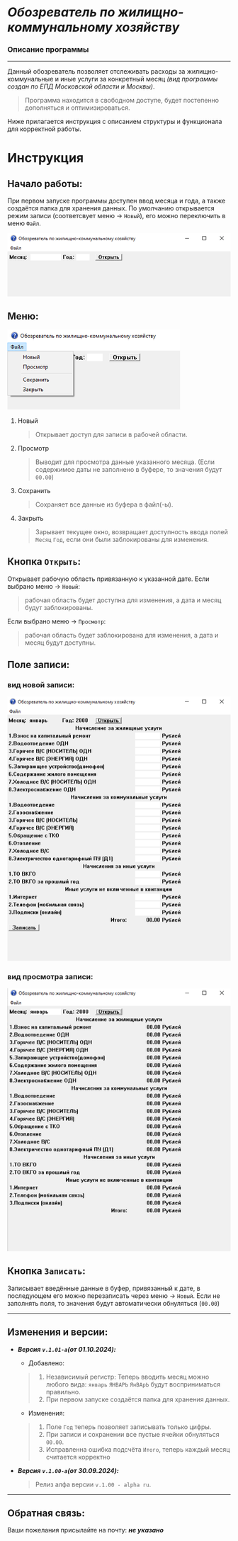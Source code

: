# ***Обозреватель по жилищно-коммунальному хозяйству***

### Описание программы
---
Данный обозреватель позволяет отслеживать расходы за жилищно-коммунальные и иные услуги за конкретный месяц *(вид программы создан по ЕПД Московской области и Москвы)*.

>Программа находится в свободном доступе, будет постепенно дополняться и оптимизироваться.

Ниже прилагается инструкция c описанием структуры и функционала для корректной работы.

# Инструкция

## Начало работы:

При первом запуске программы доступен ввод месяца и года, а также создаётся папка для хранения данных. По умолчанию открывается режим записи (соответсвует меню -> `Новый`), его можно переключить в меню `Файл`.

![](source/начальный%20экран.png)

## Меню:

![](source/меню.png)

1. Новый
   > Открывает доступ для записи в рабочей области.
1. Просмотр
   > Выводит для просмотра данные указанного месяца. (Если содержимое даты не заполнено в буфере, то значения будут `00.00`)
1. Сохранить
   > Сохраняет все данные из буфера в файл(-ы).
1. Закрыть
   > Зарывает текущее окно, возвращает доступность ввода полей `Месяц` `Год`, если они были заблокированы для изменения.



## Кнопка `Открыть`:

Открывает рабочую область привязанную к указанной дате.
Если выбрано меню -> `Новый`:
>рабочая область будет доступна для изменения, а дата и месяц будут заблокированы.

Если выбрано меню -> `Просмотр`:
>рабочая область будет заблокирована для изменения, а дата и месяц будут доступны.


## Поле записи:

### **вид новой записи:**
![](source/рабочая%20область.png)
### **вид просмотра записи:**
![](source/просмотр.png)

## Кнопка `Записать`:

Записывает введённые данные в буфер, привязанный к дате, в последующем его можно перезаписать через меню -> `Новый`.
Если не заполнять поля, то значения будут автоматически обнуляться (`00.00`) 

---

## Изменения и версии:

- ***Версия `v.1.01-a`(от 01.10.2024):***
  - Добавлено:
  > 1. Независимый регистр:
  > Теперь вводить месяц можно любого вида: `январь` `ЯНВАРЬ` `ЯнВАрЬ` будут восприниматься правильно.
  > 2. При первом запуске создаётся папка для хранения данных.
  - Изменения:
  > 1. Поле `Год` теперь позволяет записывать только цифры.
  > 2. При записи и сохранении все пустые ячейки обнуляться `00.00`.
  > 3. Исправленна ошибка подсчёта `Итого`, теперь каждый месяц считается корректно

- ***Версия `v.1.00-a`(от 30.09.2024):***
  > Релиз алфа версии `v.1.00 - alpha ru`.

---
## Обратная связь:

Ваши пожелания присылайте на почту: ***не указано***
